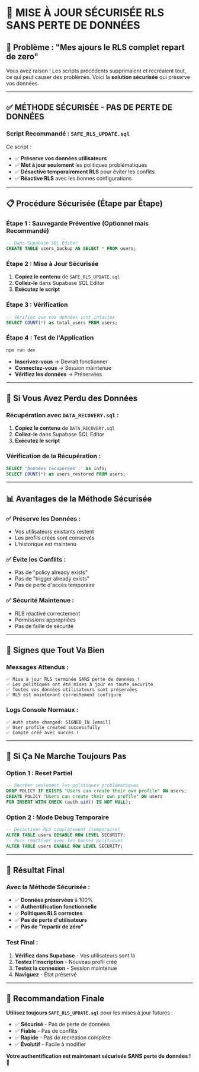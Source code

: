 # 🔄 MISE À JOUR SÉCURISÉE RLS SANS PERTE DE DONNÉES

## 🚨 **Problème :** "Mes ajours le RLS complet repart de zero"

Vous avez raison ! Les scripts précédents supprimaient et recréaient tout, ce qui peut causer des problèmes. Voici la **solution sécurisée** qui préserve vos données.

---

## ✅ **MÉTHODE SÉCURISÉE - PAS DE PERTE DE DONNÉES**

### **Script Recommandé : `SAFE_RLS_UPDATE.sql`**

Ce script :
- ✅ **Préserve vos données utilisateurs**
- ✅ **Met à jour seulement** les politiques problématiques
- ✅ **Désactive temporairement RLS** pour éviter les conflits
- ✅ **Réactive RLS** avec les bonnes configurations

---

## 📋 **Procédure Sécurisée (Étape par Étape)**

### **Étape 1 : Sauvegarde Préventive (Optionnel mais Recommandé)**
```sql
-- Dans Supabase SQL Editor
CREATE TABLE users_backup AS SELECT * FROM users;
```

### **Étape 2 : Mise à Jour Sécurisée**
1. **Copiez le contenu** de `SAFE_RLS_UPDATE.sql`
2. **Collez-le** dans Supabase SQL Editor
3. **Exécutez le script**

### **Étape 3 : Vérification**
```sql
-- Vérifiez que vos données sont intactes
SELECT COUNT(*) as total_users FROM users;
```

### **Étape 4 : Test de l'Application**
```bash
npm run dev
```
- **Inscrivez-vous** → Devrait fonctionner
- **Connectez-vous** → Session maintenue
- **Vérifiez les données** → Préservées

---

## 🔧 **Si Vous Avez Perdu des Données**

### **Récupération avec `DATA_RECOVERY.sql` :**
1. **Copiez le contenu** de `DATA_RECOVERY.sql`
2. **Collez-le** dans Supabase SQL Editor
3. **Exécutez le script**

### **Vérification de la Récupération :**
```sql
SELECT 'Données récupérées :' as info;
SELECT COUNT(*) as users_restored FROM users;
```

---

## 📊 **Avantages de la Méthode Sécurisée**

### **✅ Préserve les Données :**
- Vos utilisateurs existants restent
- Les profils créés sont conservés
- L'historique est maintenu

### **✅ Évite les Conflits :**
- Pas de "policy already exists"
- Pas de "trigger already exists"
- Pas de perte d'accès temporaire

### **✅ Sécurité Maintenue :**
- RLS réactivé correctement
- Permissions appropriées
- Pas de faille de sécurité

---

## 🚨 **Signes que Tout Va Bien**

### **Messages Attendus :**
```
✅ Mise à jour RLS terminée SANS perte de données !
✅ Les politiques ont été mises à jour en toute sécurité
✅ Toutes vos données utilisateurs sont préservées
✅ RLS est maintenant correctement configuré
```

### **Logs Console Normaux :**
```
✅ Auth state changed: SIGNED_IN [email]
✅ User profile created successfully
✅ Compte créé avec succès !
```

---

## 🔄 **Si Ça Ne Marche Toujours Pas**

### **Option 1 : Reset Partiel**
```sql
-- Recréer seulement les politiques problématiques
DROP POLICY IF EXISTS "Users can create their own profile" ON users;
CREATE POLICY "Users can create their own profile" ON users
FOR INSERT WITH CHECK (auth.uid() IS NOT NULL);
```

### **Option 2 : Mode Debug Temporaire**
```sql
-- Désactiver RLS complètement (temporaire)
ALTER TABLE users DISABLE ROW LEVEL SECURITY;
-- Puis réactiver avec les bonnes politiques
ALTER TABLE users ENABLE ROW LEVEL SECURITY;
```

---

## 🎯 **Résultat Final**

### **Avec la Méthode Sécurisée :**
- ✅ **Données préservées** à 100%
- ✅ **Authentification fonctionnelle**
- ✅ **Politiques RLS correctes**
- ✅ **Pas de perte d'utilisateurs**
- ✅ **Pas de "repartir de zéro"**

### **Test Final :**
1. **Vérifiez dans Supabase** - Vos utilisateurs sont là
2. **Testez l'inscription** - Nouveau profil créé
3. **Testez la connexion** - Session maintenue
4. **Naviguez** - État préservé

---

## 🚀 **Recommandation Finale**

**Utilisez toujours `SAFE_RLS_UPDATE.sql`** pour les mises à jour futures :
- ✅ **Sécurisé** - Pas de perte de données
- ✅ **Fiable** - Pas de conflits
- ✅ **Rapide** - Pas de recréation complète
- ✅ **Évolutif** - Facile à modifier

**Votre authentification est maintenant sécurisée SANS perte de données !** 🎉
